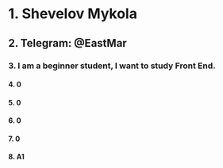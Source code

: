 # 1. Shevelov Mykola
## 2. Telegram: @EastMar
### 3. I am a beginner student, I want to study Front End.
#### 4. 0
#### 5. 0
#### 6.  0
#### 7. 0
#### 8. A1
